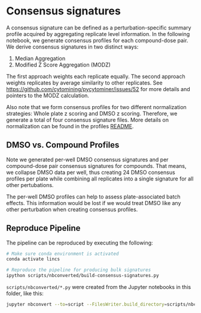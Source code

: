 # Consensus signatures

A consensus signature can be defined as a perturbation-specific summary profile acquired by aggregating replicate level information.
In the following notebook, we generate consensus profiles for each compound-dose pair.
We derive consensus signatures in two distinct ways:

1. Median Aggregation
2. Modified Z Score Aggregation (MODZ)

The first approach weights each replicate equally.
The second approach weights replicates by average similarity to other replicates.
See https://github.com/cytomining/pycytominer/issues/52 for more details and pointers to the MODZ calculation.

Also note that we form consensus profiles for two different normalization strategies: Whole plate z scoring and DMSO z scoring.
Therefore, we generate a total of four consensus signature files. More details on normalization can be found in the profiles [README](../profiles/README.md).

## DMSO vs. Compound Profiles

Note we generated per-well DMSO consensus signatures and per compound-dose pair consensus signatures for compounds. That means, we collapse DMSO data per well, thus creating 24 DMSO consensus profiles per plate while combining all replicates into a single signature for all other pertubations.

The per-well DMSO profiles can help to assess plate-associated batch effects. This information would be lost if we would treat DMSO like any other perturbation when creating consensus profiles.

## Reproduce Pipeline

The pipeline can be reproduced by executing the following:

```bash
# Make sure conda environment is activated
conda activate lincs

# Reproduce the pipeline for producing bulk signatures
ipython scripts/nbconverted/build-consensus-signatures.py
```

`scripts/nbconverted/*.py` were created from the Jupyter notebooks in this folder, like this:

```sh
jupyter nbconvert --to=script --FilesWriter.build_directory=scripts/nbconverted *.ipynb
```
